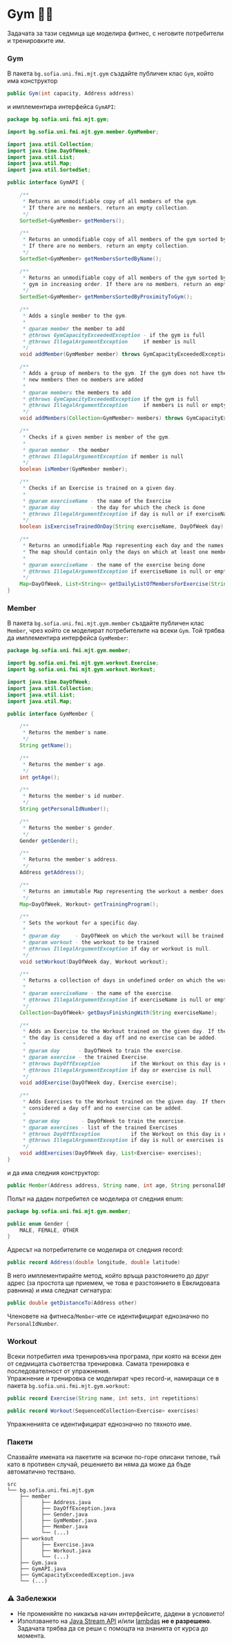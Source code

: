 # Gym :weight_lifting_man:

Задачата за тази седмица ще моделира фитнес, с неговите потребители и тренировките им.

### Gym

В пакета `bg.sofia.uni.fmi.mjt.gym` създайте публичен клас `Gym`, който има конструктор

```java
public Gym(int capacity, Address address)
```

и имплементира интерфейса `GymAPI`:

```java
package bg.sofia.uni.fmi.mjt.gym;

import bg.sofia.uni.fmi.mjt.gym.member.GymMember;

import java.util.Collection;
import java.time.DayOfWeek;
import java.util.List;
import java.util.Map;
import java.util.SortedSet;

public interface GymAPI {

    /**
     * Returns an unmodifiable copy of all members of the gym.
     * If there are no members, return an empty collection.
     */
    SortedSet<GymMember> getMembers();

    /**
     * Returns an unmodifiable copy of all members of the gym sorted by their name in lexicographic order.
     * If there are no members, return an empty collection.
     */
    SortedSet<GymMember> getMembersSortedByName();

    /**
     * Returns an unmodifiable copy of all members of the gym sorted by their proximity to the
     * gym in increasing order. If there are no members, return an empty collection.
     */
    SortedSet<GymMember> getMembersSortedByProximityToGym();

    /**
     * Adds a single member to the gym.
     *
     * @param member the member to add
     * @throws GymCapacityExceededException - if the gym is full
     * @throws IllegalArgumentException     if member is null
     */
    void addMember(GymMember member) throws GymCapacityExceededException;

    /**
     * Adds a group of members to the gym. If the gym does not have the capacity to accept all the
     * new members then no members are added
     *
     * @param members the members to add
     * @throws GymCapacityExceededException if the gym is full
     * @throws IllegalArgumentException     if members is null or empty
     */
    void addMembers(Collection<GymMember> members) throws GymCapacityExceededException;

    /**
     * Checks if a given member is member of the gym.
     *
     * @param member - the member
     * @throws IllegalArgumentException if member is null
     */
    boolean isMember(GymMember member);

    /**
     * Checks if an Exercise is trained on a given day.
     *
     * @param exerciseName - the name of the Exercise
     * @param day          - the day for which the check is done
     * @throws IllegalArgumentException if day is null or if exerciseName is null or empty
     */
    boolean isExerciseTrainedOnDay(String exerciseName, DayOfWeek day);

    /**
     * Returns an unmodifiable Map representing each day and the names of the members that do this exercise on it.
     * The map should contain only the days on which at least one member is doing this exercise.
     *
     * @param exerciseName - the name of the exercise being done
     * @throws IllegalArgumentException if exerciseName is null or empty
     */
    Map<DayOfWeek, List<String>> getDailyListOfMembersForExercise(String exerciseName);
}
```

### Member

В пакетa `bg.sofia.uni.fmi.mjt.gym.member` създайте публичен клас `Member`, чрез който се моделират потребителите на всеки `Gym`. Той трябва да имплементира интерфейса `GymMember`:

```java
package bg.sofia.uni.fmi.mjt.gym.member;

import bg.sofia.uni.fmi.mjt.gym.workout.Exercise;
import bg.sofia.uni.fmi.mjt.gym.workout.Workout;

import java.time.DayOfWeek;
import java.util.Collection;
import java.util.List;
import java.util.Map;

public interface GymMember {

    /**
     * Returns the member's name.
     */
    String getName();

    /**
     * Returns the member's age.
     */
    int getAge();

    /**
     * Returns the member's id number.
     */
    String getPersonalIdNumber();

    /**
     * Returns the member's gender.
     */
    Gender getGender();

    /**
     * Returns the member's address.
     */
    Address getAddress();

    /**
     * Returns an immutable Map representing the workout a member does on the DayOfWeek.
     */
    Map<DayOfWeek, Workout> getTrainingProgram();

    /**
     * Sets the workout for a specific day.
     *
     * @param day     - DayOfWeek on which the workout will be trained
     * @param workout - the workout to be trained
     * @throws IllegalArgumentException if day or workout is null.
     */
    void setWorkout(DayOfWeek day, Workout workout);

    /**
     * Returns a collection of days in undefined order on which the workout finishes with a specific exercise.
     *
     * @param exerciseName - the name of the exercise.
     * @throws IllegalArgumentException if exerciseName is null or empty.
     */
    Collection<DayOfWeek> getDaysFinishingWith(String exerciseName);

    /**
     * Adds an Exercise to the Workout trained on the given day. If there is no workout set for the day,
     * the day is considered a day off and no exercise can be added.
     *
     * @param day      - DayOfWeek to train the exercise.
     * @param exercise - the trained Exercise.
     * @throws DayOffException          if the Workout on this day is null.
     * @throws IllegalArgumentException if day or exercise is null
     */
    void addExercise(DayOfWeek day, Exercise exercise);

    /**
     * Adds Exercises to the Workout trained on the given day. If there is no workout set for the day, the day is
     * considered a day off and no exercise can be added.
     *
     * @param day       - DayOfWeek to train the exercise.
     * @param exercises - list of the trained Exercises
     * @throws DayOffException          if the Workout on this day is null
     * @throws IllegalArgumentException if day is null or exercises is null or empty
     */
    void addExercises(DayOfWeek day, List<Exercise> exercises);
}
```

и да има следния конструктор:

```java
public Member(Address address, String name, int age, String personalIdNumber, Gender gender)
```

Полът на даден потребител се моделира от следния enum:

```java
package bg.sofia.uni.fmi.mjt.gym.member;

public enum Gender {
    MALE, FEMALE, OTHER
}
```

Адресът на потребителите се моделира от следния record:

```java
public record Address(double longitude, double latitude)
```

В него имплементирайте метод, който връща разстоянието до друг адрес (за простота ще приемем, че това е разстоянието в Евклидовата равнина) и има следнат сигнатура:

```java
public double getDistanceTo(Address other)
```

Членовете на фитнеса/`Member`-ите се идентифицират еднозначно по `PersonalIdNumber`.

### Workout

Всеки потребител има тренировъчна програма, при която на всеки ден от седмицата съответства тренировка. 
Самата тренировка е последователност от упражнения. <br>
Упражнение и тренировка се моделират чрез record-и, намиращи се в пакета `bg.sofia.uni.fmi.mjt.gym.workout`: 

 ```java
public record Exercise(String name, int sets, int repetitions)
 ```

 ```java
public record Workout(SequencedCollection<Exercise> exercises)
 ```

Упражненията се идентифицират еднозначно по тяхното име.

### Пакети

Спазвайте имената на пакетите на всички по-горе описани типове, тъй като в противен случай, решението ви няма да може да бъде автоматично тествано.

```
src
└── bg.sofia.uni.fmi.mjt.gym
    ├── member
    │      ├── Address.java
    │      ├── DayOffException.java
    │      ├── Gender.java
    │      ├── GymMember.java
    │      ├── Member.java
    │      └── (...)
    ├── workout
    │      ├── Exercise.java
    │      ├── Workout.java
    │      └── (...)
    ├── Gym.java
    ├── GymAPI.java
    ├── GymCapacityExceededException.java
    └── (...)
```

### :warning: Забележки

- Не променяйте по никакъв начин интерфейсите, дадени в условието!
- Използването на [Java Stream API](https://docs.oracle.com/en/java/javase/21/docs/api/java.base/java/util/stream/package-summary.html) и/или [lambdas](https://docs.oracle.com/javase/tutorial/java/javaOO/lambdaexpressions.html) **не е разрешено**. Задачата трябва да се реши с помощта на знанията от курса до момента.
